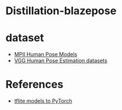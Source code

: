 # Distillation-blazepose















# dataset
- [MPII Human Pose Models](https://pose.mpi-inf.mpg.de)
- [VGG Human Pose Estimation datasets](https://www.robots.ox.ac.uk/~vgg/data/pose/)

# References
- [tflite models to PyTorch](https://github.com/zmurez/MediaPipePyTorch)
